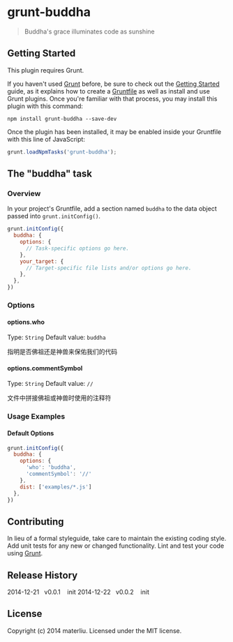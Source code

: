 # grunt-buddha

> Buddha\'s grace illuminates code as sunshine

## Getting Started
This plugin requires Grunt.

If you haven't used [Grunt](http://gruntjs.com/) before, be sure to check out the [Getting Started](http://gruntjs.com/getting-started) guide, as it explains how to create a [Gruntfile](http://gruntjs.com/sample-gruntfile) as well as install and use Grunt plugins. Once you're familiar with that process, you may install this plugin with this command:

```shell
npm install grunt-buddha --save-dev
```

Once the plugin has been installed, it may be enabled inside your Gruntfile with this line of JavaScript:

```js
grunt.loadNpmTasks('grunt-buddha');
```

## The "buddha" task

### Overview
In your project's Gruntfile, add a section named `buddha` to the data object passed into `grunt.initConfig()`.

```js
grunt.initConfig({
  buddha: {
    options: {
      // Task-specific options go here.
    },
    your_target: {
      // Target-specific file lists and/or options go here.
    },
  },
})
```

### Options

#### options.who
Type: `String`
Default value: `buddha`

指明是否佛祖还是神兽来保佑我们的代码

#### options.commentSymbol
Type: `String`
Default value: `//`

文件中拼接佛祖或神兽时使用的注释符

### Usage Examples

#### Default Options


```js
grunt.initConfig({
  buddha: {
    options: {
      'who': 'buddha',
      'commentSymbol': '//'
    },
    dist: ['examples/*.js']
  },
})
```


## Contributing
In lieu of a formal styleguide, take care to maintain the existing coding style. Add unit tests for any new or changed functionality. Lint and test your code using [Grunt](http://gruntjs.com/).

## Release History
2014-12-21&nbsp;&nbsp;&nbsp;v0.0.1&nbsp;&nbsp;&nbsp; init
2014-12-22&nbsp;&nbsp;&nbsp;v0.0.2&nbsp;&nbsp;&nbsp; init

## License
Copyright (c) 2014 materliu. Licensed under the MIT license.
